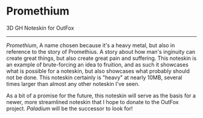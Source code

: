 # Promethium
3D GH Noteskin for OutFox

-----

*Promethium*, A name chosen because it's a heavy metal, but also in reference to the story of Promethius. A story about how man's inginuity can create great things, but also create great pain and suffering. This noteskin is an example of brute-forcing an idea to fruition, and as such it showcases what is possible for a noteskin, but also showcases what probably should not be done. This noteskin certainly is "heavy" at nearly 10MB, several times larger than almost any other noteskin I've seen.

As a bit of a promise for the future, this noteskin will serve as the basis for a newer, more streamlined noteskin that I hope to donate to the OutFox project. *Paladium* will be the successor to look for!